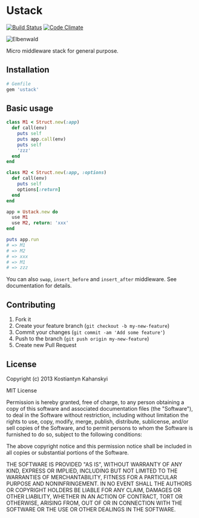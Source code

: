 # Ustack

[![Build Status](https://travis-ci.org/kostia/ustack.png)](https://travis-ci.org/kostia/ustack)
[![Code Climate](https://codeclimate.com/github/kostia/ustack.png)](https://codeclimate.com/github/kostia/ustack)

![Elbenwald](https://raw.github.com/kostia/ustack/master/ustack.png)

Micro middleware stack for general purpose.

## Installation

```ruby
# Gemfile
gem 'ustack'
```

## Basic usage

```ruby
class M1 < Struct.new(:app)
  def call(env)
    puts self
    puts app.call(env)
    puts self
    'zzz'
  end
end

class M2 < Struct.new(:app, :options)
  def call(env)
    puts self
    options[:return]
  end
end

app = Ustack.new do
  use M1
  use M2, return: 'xxx'
end

puts app.run
# => M1
# => M2
# => xxx
# => M1
# => zzz
```

You can also `swap`, `insert_before` and `insert_after` middleware. See documentation for details.

## Contributing

1. Fork it
2. Create your feature branch (`git checkout -b my-new-feature`)
3. Commit your changes (`git commit -am 'Add some feature'`)
4. Push to the branch (`git push origin my-new-feature`)
5. Create new Pull Request

## License

Copyright (c) 2013 Kostiantyn Kahanskyi

MIT License

Permission is hereby granted, free of charge, to any person obtaining
a copy of this software and associated documentation files (the
"Software"), to deal in the Software without restriction, including
without limitation the rights to use, copy, modify, merge, publish,
distribute, sublicense, and/or sell copies of the Software, and to
permit persons to whom the Software is furnished to do so, subject to
the following conditions:

The above copyright notice and this permission notice shall be
included in all copies or substantial portions of the Software.

THE SOFTWARE IS PROVIDED "AS IS", WITHOUT WARRANTY OF ANY KIND,
EXPRESS OR IMPLIED, INCLUDING BUT NOT LIMITED TO THE WARRANTIES OF
MERCHANTABILITY, FITNESS FOR A PARTICULAR PURPOSE AND
NONINFRINGEMENT. IN NO EVENT SHALL THE AUTHORS OR COPYRIGHT HOLDERS BE
LIABLE FOR ANY CLAIM, DAMAGES OR OTHER LIABILITY, WHETHER IN AN ACTION
OF CONTRACT, TORT OR OTHERWISE, ARISING FROM, OUT OF OR IN CONNECTION
WITH THE SOFTWARE OR THE USE OR OTHER DEALINGS IN THE SOFTWARE.
